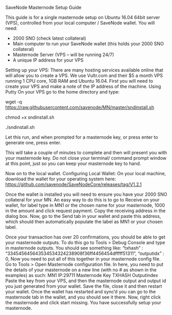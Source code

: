 SaveNode Masternode Setup Guide

This guide is for a single masternode setup on Ubuntu 16.04 64bit server (VPS), controlled from your local computer / SaveNode wallet.
You will need:

- 2000 SNO (check latest collateral)
- Main computer to run your SaveNode wallet (this holds your 2000 SNO collateral)
- Masternode Server (VPS – will be running 24/7)
- A unique IP address for your VPS

Setting up your VPS:
There are many hosting services available online that will allow you to create a VPS. We use Vultr.com and their $5 a month VPS running 1 CPU core, 1GB RAM and Ubuntu 16.04.
First you will need to create your VPS and make a note of the IP address of the machine.
Using Putty On your VPS go to the home directory and type:

wget -q https://raw.githubusercontent.com/savenode/MN/master/sndinstall.sh

chmod +x sndinstall.sh

./sndinstall.sh

Let this run, and when prompted for a masternode key, or press enter to generate one, press enter.

This will take a couple of minutes to complete and then will present you with your masternode key.
Do not close your terminal/ command prompt window at this point, just so you can keep your masternode key to hand.

Now on to the local wallet.
Configuring Local Wallet:
On your local machine, download the wallet for your operating system here:
https://github.com/savenode/SaveNodeCore/releases/tag/V1.2.1

Once the wallet is installed you will need to ensure you have your 2000 SNO collateral for your MN.
An easy way to do this is to go to Receive on your wallet, for label type in MN1 or the chosen name for your masternode, 1000 in the amount and click request payment.
Copy the receiving address in the dialog box.
Now, go to the Send tab in your wallet and paste this address, which should then automatically populate the label as MN1 or your chosen label.

Once your transaction has over 20 confirmations, you should be able to get your masternode outputs.
To do this go to Tools > Debug Console and type in masternode outputs.
You should see something like: “txhash” : “334545645643534534324238908f36ff4456454dfffff51311”,
“outputidx” : 0,
Now you need to put all of this together in your masternode config file.
Go to Tools > Open Masternode configuration file.
In here, you need to put the details of your masternode on a new line (with no # as shown in the examples) as such:
MN1 IP:29711 Masternode Key TXHASH Outputindex
Paste the key from your VPS, and then the masternode output and output id you just generated from your wallet.
Save the file, close it and then restart your wallet.
Once the wallet has restarted and sync’d you can go to the masternode tab in the wallet, and you should see it there. Now, right click the masternode and click start missing.
You have successfully setup your masternode.

